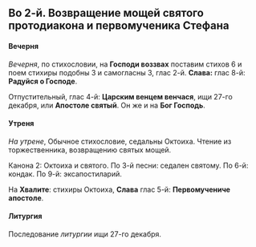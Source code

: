 
## Во 2-й. Возвращение мощей святого протодиакона и первомученика Стефана

#### Вечерня

*Вечерня*, по стихословии, на **Господи воззвах** поставим стихов 6 и
поем стихиры подобны 3 и самогласны 3, глас 2-й.
**Слава:** глас 8-й: **Радуйся о Господе**.

Отпустительный, глас 4-й: **Царским венцем венчася**, ищи 27-го декабря,
или **Апостоле святый**. Он же и на **Бог Господь**.

#### Утреня

*На утрене*, Обычное стихословие, седальны Октоиха. Чтение из
торжественника, возвращению святых мощей.

Канона 2: Октоиха и святого. 
По 3-й песни: седален святому.
По 6-й: кондак. 
По 9-й: эксапостиларий.

На **Хвалите**: стихиры Октоиха, **Слава** глас 5-й: **Первомучениче апостоле**.

#### Литургия

Последование *литургии* ищи 27-го декабря.
